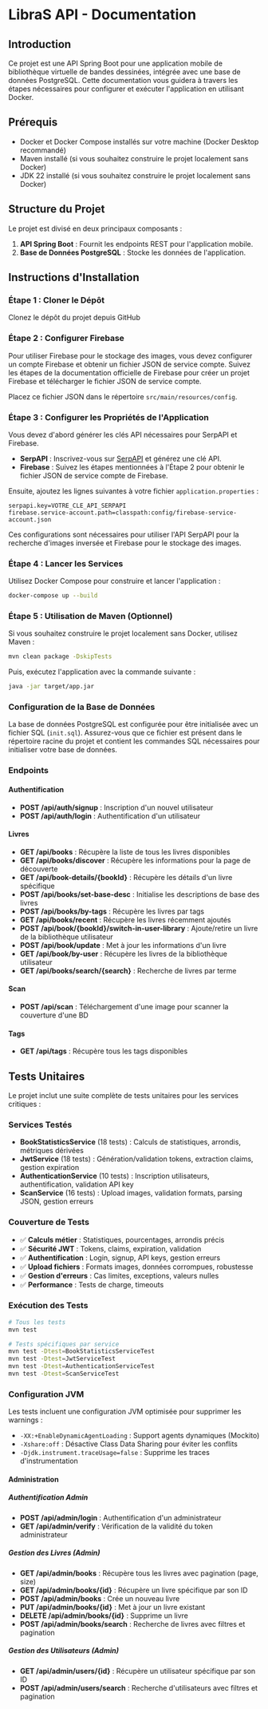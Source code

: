 # LibraS API - Documentation

## Introduction

Ce projet est une API Spring Boot pour une application mobile de bibliothèque virtuelle de bandes dessinées, intégrée avec une base de données PostgreSQL. Cette documentation vous guidera à travers les étapes nécessaires pour configurer et exécuter l'application en utilisant Docker.

## Prérequis

- Docker et Docker Compose installés sur votre machine (Docker Desktop recommandé)
- Maven installé (si vous souhaitez construire le projet localement sans Docker)
- JDK 22 installé (si vous souhaitez construire le projet localement sans Docker)

## Structure du Projet

Le projet est divisé en deux principaux composants :

1. **API Spring Boot** : Fournit les endpoints REST pour l'application mobile.
2. **Base de Données PostgreSQL** : Stocke les données de l'application.

## Instructions d'Installation

### Étape 1 : Cloner le Dépôt

Clonez le dépôt du projet depuis GitHub

### Étape 2 : Configurer Firebase

Pour utiliser Firebase pour le stockage des images, vous devez configurer un compte Firebase et obtenir un fichier JSON de service compte. Suivez les étapes de la documentation officielle de Firebase pour créer un projet Firebase et télécharger le fichier JSON de service compte.

Placez ce fichier JSON dans le répertoire `src/main/resources/config`.

### Étape 3 : Configurer les Propriétés de l'Application

Vous devez d'abord générer les clés API nécessaires pour SerpAPI et Firebase.

- **SerpAPI** : Inscrivez-vous sur [SerpAPI](https://serpapi.com/) et générez une clé API.
- **Firebase** : Suivez les étapes mentionnées à l'Étape 2 pour obtenir le fichier JSON de service compte de Firebase.

Ensuite, ajoutez les lignes suivantes à votre fichier `application.properties` :

```properties
serpapi.key=VOTRE_CLE_API_SERPAPI
firebase.service-account.path=classpath:config/firebase-service-account.json
```

Ces configurations sont nécessaires pour utiliser l'API SerpAPI pour la recherche d'images inversée et Firebase pour le stockage des images.

### Étape 4 : Lancer les Services
Utilisez Docker Compose pour construire et lancer l'application :

```sh
docker-compose up --build
```

### Étape 5 : Utilisation de Maven (Optionnel)
Si vous souhaitez construire le projet localement sans Docker, utilisez Maven :

```sh
mvn clean package -DskipTests
```

Puis, exécutez l'application avec la commande suivante :

```sh
java -jar target/app.jar
```

### Configuration de la Base de Données

La base de données PostgreSQL est configurée pour être initialisée avec un fichier SQL (`init.sql`). Assurez-vous que ce fichier est présent dans le répertoire racine du projet et contient les commandes SQL nécessaires pour initialiser votre base de données.

### Endpoints

#### Authentification

- **POST /api/auth/signup** : Inscription d'un nouvel utilisateur
- **POST /api/auth/login** : Authentification d'un utilisateur

#### Livres

- **GET /api/books** : Récupère la liste de tous les livres disponibles
- **GET /api/books/discover** : Récupère les informations pour la page de découverte
- **GET /api/book-details/{bookId}** : Récupère les détails d'un livre spécifique
- **POST /api/books/set-base-desc** : Initialise les descriptions de base des livres
- **POST /api/books/by-tags** : Récupère les livres par tags
- **GET /api/books/recent** : Récupère les livres récemment ajoutés
- **POST /api/book/{bookId}/switch-in-user-library** : Ajoute/retire un livre de la bibliothèque utilisateur
- **POST /api/book/update** : Met à jour les informations d'un livre
- **GET /api/book/by-user** : Récupère les livres de la bibliothèque utilisateur
- **GET /api/books/search/{search}** : Recherche de livres par terme

#### Scan

- **POST /api/scan** : Téléchargement d'une image pour scanner la couverture d'une BD

#### Tags

- **GET /api/tags** : Récupère tous les tags disponibles

## Tests Unitaires

Le projet inclut une suite complète de tests unitaires pour les services critiques :

### Services Testés
- **BookStatisticsService** (18 tests) : Calculs de statistiques, arrondis, métriques dérivées
- **JwtService** (18 tests) : Génération/validation tokens, extraction claims, gestion expiration
- **AuthenticationService** (10 tests) : Inscription utilisateurs, authentification, validation API key
- **ScanService** (16 tests) : Upload images, validation formats, parsing JSON, gestion erreurs

### Couverture de Tests
- ✅ **Calculs métier** : Statistiques, pourcentages, arrondis précis
- ✅ **Sécurité JWT** : Tokens, claims, expiration, validation
- ✅ **Authentification** : Login, signup, API keys, gestion erreurs
- ✅ **Upload fichiers** : Formats images, données corrompues, robustesse
- ✅ **Gestion d'erreurs** : Cas limites, exceptions, valeurs nulles
- ✅ **Performance** : Tests de charge, timeouts

### Exécution des Tests
```bash
# Tous les tests
mvn test

# Tests spécifiques par service
mvn test -Dtest=BookStatisticsServiceTest
mvn test -Dtest=JwtServiceTest
mvn test -Dtest=AuthenticationServiceTest
mvn test -Dtest=ScanServiceTest
```

### Configuration JVM
Les tests incluent une configuration JVM optimisée pour supprimer les warnings :
- `-XX:+EnableDynamicAgentLoading` : Support agents dynamiques (Mockito)
- `-Xshare:off` : Désactive Class Data Sharing pour éviter les conflits
- `-Djdk.instrument.traceUsage=false` : Supprime les traces d'instrumentation

#### Administration

##### Authentification Admin
- **POST /api/admin/login** : Authentification d'un administrateur
- **GET /api/admin/verify** : Vérification de la validité du token administrateur

##### Gestion des Livres (Admin)
- **GET /api/admin/books** : Récupère tous les livres avec pagination (page, size)
- **GET /api/admin/books/{id}** : Récupère un livre spécifique par son ID
- **POST /api/admin/books** : Crée un nouveau livre
- **PUT /api/admin/books/{id}** : Met à jour un livre existant
- **DELETE /api/admin/books/{id}** : Supprime un livre
- **POST /api/admin/books/search** : Recherche de livres avec filtres et pagination

##### Gestion des Utilisateurs (Admin)
- **GET /api/admin/users/{id}** : Récupère un utilisateur spécifique par son ID
- **POST /api/admin/users/search** : Recherche d'utilisateurs avec filtres et pagination
